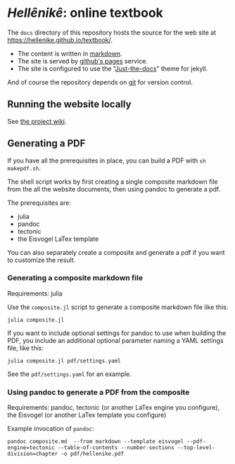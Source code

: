 # *Hellênikê*: online textbook


The `docs` directory of this repository hosts the source for the web site at <https://hellenike.github.io/textbook/>.


- The content is written in [markdown](https://www.markdownguide.org/cheat-sheet/).
- The site is served by [github's pages](https://pages.github.com) service.
- The site is configured to use the "[Just-the-docs](https://pmarsceill.github.io/just-the-docs/)"  theme for jekyll.


And of course the repository depends on [git](https://guides.github.com/activities/hello-world/) for version control.


## Running the website locally

See [the project wiki](https://github.com/hellenike/textbook/wiki/running-a-local-version).

## Generating a PDF

If you have all the prerequisites in place, you can build a PDF with `sh makepdf.sh`.

The shell script works by first creating a single composite markdown file from the all the website documents, then using pandoc to generate a pdf.

The prerequisites are:

- julia
- pandoc
- tectonic
- the Eisvogel LaTex template


You can also separately create a composite and generate a pdf if you want to customize the result.

### Generating a composite markdown file

Requirements: julia

Use the `composite.jl` script to generate a composite markdown file like this:

    julia composite.jl

If you want to include optional settings for pandoc to use when building the PDF, you include an additional optional parameter naming a YAML settings file, like this:

    julia composite.jl pdf/settings.yaml

See the `pdf/settings.yaml` for an example.


### Using pandoc to generate a PDF from the composite

Requirements: pandoc, tectonic (or another LaTex engine you configure), the Eisvogel (or another LaTex template you configure)

Example invocation of `pandoc`:

    pandoc composite.md  --from markdown --template eisvogel --pdf-engine=tectonic --table-of-contents --number-sections --top-level-division=chapter -o pdf/hellenike.pdf  

